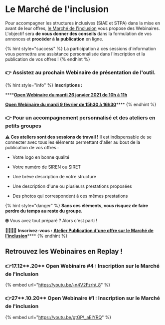 # Le Marché de l'inclusion

Pour accompagner les structures inclusives \(SIAE et STPA\) dans la mise en avant de leur offres, [le Marché de l'inclusion](../le-marche-de-linclusion/) vous propose des Webinaires. L'objectif sera **de vous donner des conseils** dans la formulation de vos annonces et **procéder à la publication** en ligne.

{% hint style="success" %}
La participation à ces sessions d'information vous permettra une assistance personnalisée dans l'inscription et la publication de vos offres !
{% endhint %}

### 👉 Assistez au prochain Webinaire de présentation de l'outil.

{% hint style="info" %}
**Inscriptions :**

\*\*\*\*[**Open Webinaire du mardi 26 janvier 2021 de 10h à 11h**](https://app.livestorm.co/itou/open-webinaire-6-le-marche-de-linclusion)

[**Open Webinaire du mardi 9 février de 15h30 à 16h30**](https://app.livestorm.co/itou/open-webinaire-7-le-marche-de-linclusion)\*\*\*\*
{% endhint %}

### 👉 Pour un accompagnement personnalisé et des ateliers en petits groupes

**⚠︎ Ces ateliers sont des sessions de travail !** Il est indispensable de se connecter avec tous les éléments permettant d'aller au bout de la publication de vos offres : 

 - Votre logo en bonne qualité

- Votre numéro de SIREN ou SIRET

- Une brève description de votre structure

- Une description d'une ou plusieurs prestations proposées

- Des photos qui correspondent à ces mêmes prestations

{% hint style="danger" %}
**Sans ces éléments, vous risquez de faire perdre du temps au reste du groupe.** 

**🤓** Vous avez tout préparé ? Alors c'est parti !

👩‍💻🧑‍💻 **Inscrivez-vous :** [**Atelier Publication d'une offre sur le Marché de l'inclusion**](https://calendly.com/sophie-beta-gouv/atelier-publication-d-une-offre-sur-le-marche)\*\*\*\*
{% endhint %}

## Retrouvez les Webinaires en Replay !

### 👉17.12**.20** Open Webinaire \#4 : Inscription sur le Marché de l'inclusion

{% embed url="https://youtu.be/-n4V2Fzrh\_8" %}



### 👉27**.10.20** Open Webinaire \#1 : Inscription sur le Marché de l'inclusion

{% embed url="https://youtu.be/gtGP\_aEIYRQ" %}

